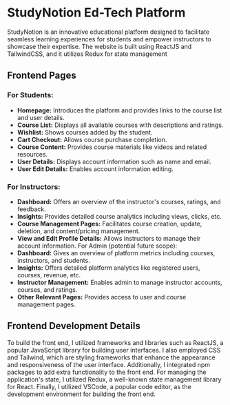 # StudyNotion Ed-Tech Platform

StudyNotion is an innovative educational platform designed to facilitate seamless learning experiences for students and empower instructors to showcase their expertise. The website is built using ReactJS and TailwindCSS, and it utilizes Redux for state management

## Frontend Pages

### For Students:

- **Homepage:** Introduces the platform and provides links to the course list and user details.
- **Course List:** Displays all available courses with descriptions and ratings.
- **Wishlist:** Shows courses added by the student.
- **Cart Checkout:** Allows course purchase completion.
- **Course Content:** Provides course materials like videos and related resources.
- **User Details:** Displays account information such as name and email.
- **User Edit Details:** Enables account information editing.

### For Instructors:

- **Dashboard:** Offers an overview of the instructor's courses, ratings, and feedback.
- **Insights:** Provides detailed course analytics including views, clicks, etc.
- **Course Management Pages:** Facilitates course creation, update, deletion, and content/pricing management.
- **View and Edit Profile Details:** Allows instructors to manage their account information.
For Admin (potential future scope):
- **Dashboard:** Gives an overview of platform metrics including courses, instructors, and students.
- **Insights:** Offers detailed platform analytics like registered users, courses, revenue, etc.
- **Instructor Management:** Enables admin to manage instructor accounts, courses, and ratings.
- **Other Relevant Pages:** Provides access to user and course management pages.

## Frontend Development Details

To build the front end, I utilized frameworks and libraries such as ReactJS, a popular JavaScript library for building user interfaces. I also employed CSS and Tailwind, which are styling frameworks that enhance the appearance and responsiveness of the user interface. Additionally, I integrated npm packages to add extra functionality to the front end. For managing the application's state, I utilized Redux, a well-known state management library for React. Finally, I utilized VSCode, a popular code editor, as the development environment for building the front end.


